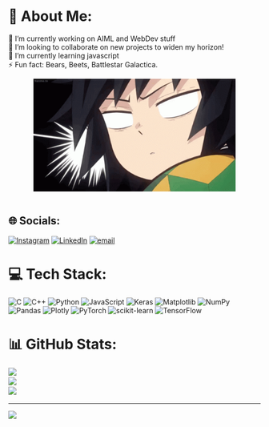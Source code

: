 # 💫 About Me:
🔭 I’m currently working on AIML and WebDev stuff<br>
👯 I’m looking to collaborate on new projects to widen my horizon!<br>
🌱 I’m currently learning javascript<br>
⚡ Fun fact: Bears, Beets, Battlestar Galactica.


<div align="center">
<img src="https://github.com/PurviMalhotra/PurviMalhotra/blob/main/giyu_tomioka.gif" align="center" display=block width=80% height=auto alt="1" >
<br></br>

</p>
</div>



## 🌐 Socials:
[![Instagram](https://img.shields.io/badge/Instagram-%23E4405F.svg?logo=Instagram&logoColor=white)](https://instagram.com/_purvvii) [![LinkedIn](https://img.shields.io/badge/LinkedIn-%230077B5.svg?logo=linkedin&logoColor=white)](https://www.linkedin.com/in/purvi-malhotra-237aba204/) [![email](https://img.shields.io/badge/Email-D14836?logo=gmail&logoColor=white)](mailto:malhotrapurvi48@gmail.com) 

# 💻 Tech Stack:
![C](https://img.shields.io/badge/c-%2300599C.svg?style=for-the-badge&logo=c&logoColor=white) ![C++](https://img.shields.io/badge/c++-%2300599C.svg?style=for-the-badge&logo=c%2B%2B&logoColor=white) ![Python](https://img.shields.io/badge/python-3670A0?style=for-the-badge&logo=python&logoColor=ffdd54) ![JavaScript](https://img.shields.io/badge/javascript-%23323330.svg?style=for-the-badge&logo=javascript&logoColor=%23F7DF1E) ![Keras](https://img.shields.io/badge/Keras-%23D00000.svg?style=for-the-badge&logo=Keras&logoColor=white) ![Matplotlib](https://img.shields.io/badge/Matplotlib-%23ffffff.svg?style=for-the-badge&logo=Matplotlib&logoColor=black) ![NumPy](https://img.shields.io/badge/numpy-%23013243.svg?style=for-the-badge&logo=numpy&logoColor=white) ![Pandas](https://img.shields.io/badge/pandas-%23150458.svg?style=for-the-badge&logo=pandas&logoColor=white) ![Plotly](https://img.shields.io/badge/Plotly-%233F4F75.svg?style=for-the-badge&logo=plotly&logoColor=white) ![PyTorch](https://img.shields.io/badge/PyTorch-%23EE4C2C.svg?style=for-the-badge&logo=PyTorch&logoColor=white) ![scikit-learn](https://img.shields.io/badge/scikit--learn-%23F7931E.svg?style=for-the-badge&logo=scikit-learn&logoColor=white) ![TensorFlow](https://img.shields.io/badge/TensorFlow-%23FF6F00.svg?style=for-the-badge&logo=TensorFlow&logoColor=white)
# 📊 GitHub Stats:
![](https://github-readme-stats.vercel.app/api?username=PurviMalhotra&theme=radical&hide_border=false&include_all_commits=false&count_private=false)<br/>
![](https://nirzak-streak-stats.vercel.app/?user=PurviMalhotra&theme=radical&hide_border=false)<br/>
![](https://github-readme-stats.vercel.app/api/top-langs/?username=PurviMalhotra&theme=radical&hide_border=false&include_all_commits=false&count_private=false&layout=compact)

---
[![](https://visitcount.itsvg.in/api?id=PurviMalhotra&icon=0&color=0)](https://visitcount.itsvg.in)

<!-- Proudly created with GPRM ( https://gprm.itsvg.in ) -->
